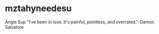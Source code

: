 # mztahyneedesu
Angie Sup "I've been in love. It's painful, pointless, and overrated."-Damon Salvatore
